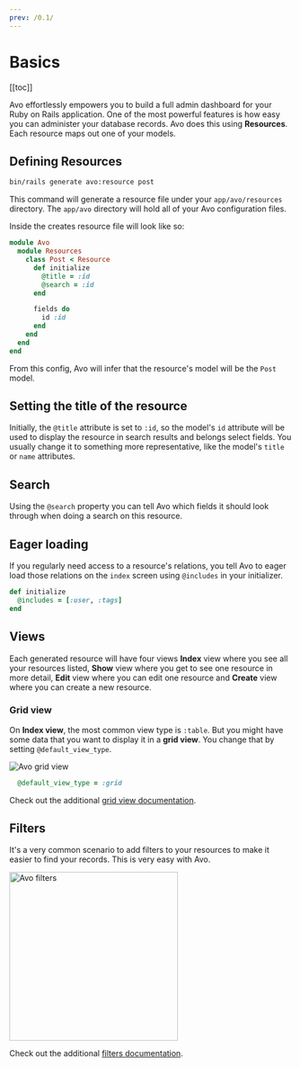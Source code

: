 ```yaml
---
prev: /0.1/
---
```


# Basics

[[toc]]

Avo effortlessly empowers you to build a full admin dashboard for your Ruby on Rails application.
One of the most powerful features is how easy you can administer your database records.
Avo does this using **Resources**. Each resource maps out one of your models.

## Defining Resources

```bash
bin/rails generate avo:resource post
```

This command will generate a resource file under your `app/avo/resources` directory. The `app/avo` directory will hold all of your Avo configuration files.

Inside the creates resource file will look like so:

```ruby
module Avo
  module Resources
    class Post < Resource
      def initialize
        @title = :id
        @search = :id
      end

      fields do
        id :id
      end
    end
  end
end
```

From this config, Avo will infer that the resource's model will be the `Post` model.

## Setting the title of the resource

Initially, the `@title` attribute is set to `:id`, so the model's `id` attribute will be used to display the resource in search results and belongs select fields. You usually change it to something more representative, like the model's `title` or `name` attributes.

## Search

Using the `@search` property you can tell Avo which fields it should look through when doing a search on this resource.

## Eager loading

If you regularly need access to a resource's relations, you tell Avo to eager load those relations on the `index` screen using `@includes` in your initializer.

```ruby
def initialize
  @includes = [:user, :tags]
end
```

## Views

Each generated resource will have four views **Index** view where you see all your resources listed, **Show** view where you get to see one resource in more detail, **Edit** view where you can edit one resource and **Create** view where you can create a new resource.

### Grid view

On **Index view**, the most common view type is `:table`. But you might have some data that you want to display it in a **grid view**. You change that by setting `@default_view_type`.

<img :src="$withBase('/assets/img/grid-view.jpg')" alt="Avo grid view" class="border" />

```ruby
  @default_view_type = :grid
```

Check out the additional [grid view documentation](grid-view).

## Filters

It's a very common scenario to add filters to your resources to make it easier to find your records. This is very easy with Avo.

<img :src="$withBase('/assets/img/filters.jpg')" alt="Avo filters" style="width: 300px;"  class="border" />

Check out the additional [filters documentation](filters).
